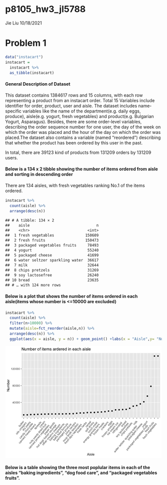 p8105_hw3_jl5788
================
Jie Liu
10/18/2021

# Problem 1

``` r
data("instacart")
instacart =
  instacart %>% 
  as_tibble(instacart)
```

#### General Description of Dataset

This dataset contains 1384617 rows and 15 columns, with each row
representing a product from an instacart order. Total 15 Variables
include identifier for order, product, user and aisle. The dataset
includes name-specific variables like the name of the
department(e.g. daily eggs, produce), aisle(e.g. yogurt, fresh
vegetables) and product(e.g. Bulgarian Yogurt, Asparagus). Besides,
there are some order-level variables, describing the order sequence
number for one user, the day of the week on which the order was placed
and the hour of the day on which the order was placed.The dataset also
contains a variable (named “reordered”) describing that whether the
product has been ordered by this user in the past.

In total, there are 39123 kind of products from 131209 orders by 131209
users.

#### Below is a 134 x 2 tibble showing the number of items ordered from aisle and sorting in descending order

There are 134 aisles, with fresh vegetables ranking No.1 of the items
ordered.

``` r
instacart %>% 
  count(aisle) %>% 
  arrange(desc(n))
```

    ## # A tibble: 134 × 2
    ##    aisle                              n
    ##    <chr>                          <int>
    ##  1 fresh vegetables              150609
    ##  2 fresh fruits                  150473
    ##  3 packaged vegetables fruits     78493
    ##  4 yogurt                         55240
    ##  5 packaged cheese                41699
    ##  6 water seltzer sparkling water  36617
    ##  7 milk                           32644
    ##  8 chips pretzels                 31269
    ##  9 soy lactosefree                26240
    ## 10 bread                          23635
    ## # … with 124 more rows

#### Below is a plot that shows the number of items ordered in each aisle(items whose number is \<=10000 are excluded)

``` r
instacart %>% 
  count(aisle) %>% 
  filter(n>10000) %>% 
  mutate(aisle=fct_reorder(aisle,n)) %>% 
  arrange(desc(n)) %>% 
  ggplot(aes(x = aisle, y = n)) + geom_point() +labs(x = "Aisle",y= "Number",title = "Number of items ardered in each aisle") + theme(axis.text.x = element_text(angle = 50, hjust = 1.2))
```

![](p8105_hw3_jl5788_files/figure-gfm/unnamed-chunk-4-1.png)<!-- -->

#### Below is a table showing the three most poplular items in each of the aisles “baking ingredients”, “dog food care”, and “packaged vegetables fruits”.
